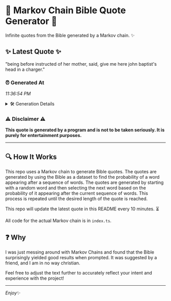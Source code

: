 # 📖 Markov Chain Bible Quote Generator 📖

Infinite quotes from the Bible generated by a Markov chain. ✨

## ✨ Latest Quote ✨
"being before instructed of her mother, said, give me here john baptist's head in a charger."

### ⏰ Generated At
*11:36:54 PM*

<details>
    <summary>🛠️ Generation Details</summary>
    <p>
        <strong>🌱 Seed:</strong> being<br>
        <strong>🔄 Iterations:</strong> 15<br>
        <strong>📜 Context History:</strong><br>[ being ]: before<br>[ being, before ]: instructed<br>[ being, before, instructed ]: of<br>[ being, before, instructed, of ]: her<br>[ being, before, instructed, of, her ]: mother,<br>[ being, before, instructed, of, her, mother, ]: said,<br>[ before, instructed, of, her, mother,, said, ]: give<br>[ instructed, of, her, mother,, said,, give ]: me<br>[ of, her, mother,, said,, give, me ]: here<br>[ her, mother,, said,, give, me, here ]: john<br>[ mother,, said,, give, me, here, john ]: baptist's<br>[ said,, give, me, here, john, baptist's ]: head<br>[ give, me, here, john, baptist's, head ]: in<br>[ me, here, john, baptist's, head, in ]: a<br>[ here, john, baptist's, head, in, a ]: charger.<br>
    </p>
</details>

### ⚠️ Disclaimer ⚠️
**This quote is generated by a program and is not to be taken seriously. It is purely for entertainment purposes.**

---

## 🔍 How It Works

This repo uses a Markov chain to generate Bible quotes. The quotes are generated by using the Bible as a dataset to find the probability of a word appearing after a sequence of words. The quotes are generated by starting with a random word and then selecting the next word based on the probability of it appearing after the current sequence of words. This process is repeated until the desired length of the quote is reached.

This repo will update the latest quote in this README every 10 minutes. ⏳

All code for the actual Markov chain is in `index.ts`.

## ❓ Why

I was just messing around with Markov Chains and found that the Bible surprisingly yielded good results when prompted. 
It was suggested by a friend, and I am in no way christian.

Feel free to adjust the text further to accurately reflect your intent and experience with the project!

---

*Enjoy*✨
